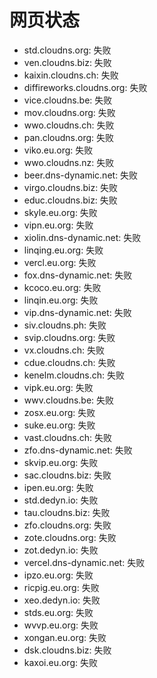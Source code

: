 # 网页状态
- std.cloudns.org: 失败
- ven.cloudns.biz: 失败
- kaixin.cloudns.ch: 失败
- diffireworks.cloudns.org: 失败
- vice.cloudns.be: 失败
- mov.cloudns.org: 失败
- wwo.cloudns.ch: 失败
- pan.cloudns.org: 失败
- viko.eu.org: 失败
- wwo.cloudns.nz: 失败
- beer.dns-dynamic.net: 失败
- virgo.cloudns.biz: 失败
- educ.cloudns.biz: 失败
- skyle.eu.org: 失败
- vipn.eu.org: 失败
- xiolin.dns-dynamic.net: 失败
- linqing.eu.org: 失败
- vercl.eu.org: 失败
- fox.dns-dynamic.net: 失败
- kcoco.eu.org: 失败
- linqin.eu.org: 失败
- vip.dns-dynamic.net: 失败
- siv.cloudns.ph: 失败
- svip.cloudns.org: 失败
- vx.cloudns.ch: 失败
- cdue.cloudns.ch: 失败
- kenelm.cloudns.ch: 失败
- vipk.eu.org: 失败
- wwv.cloudns.be: 失败
- zosx.eu.org: 失败
- suke.eu.org: 失败
- vast.cloudns.ch: 失败
- zfo.dns-dynamic.net: 失败
- skvip.eu.org: 失败
- sac.cloudns.biz: 失败
- ipen.eu.org: 失败
- std.dedyn.io: 失败
- tau.cloudns.biz: 失败
- zfo.cloudns.org: 失败
- zote.cloudns.org: 失败
- zot.dedyn.io: 失败
- vercel.dns-dynamic.net: 失败
- ipzo.eu.org: 失败
- ricpig.eu.org: 失败
- xeo.dedyn.io: 失败
- stds.eu.org: 失败
- wvvp.eu.org: 失败
- xongan.eu.org: 失败
- dsk.cloudns.biz: 失败
- kaxoi.eu.org: 失败
